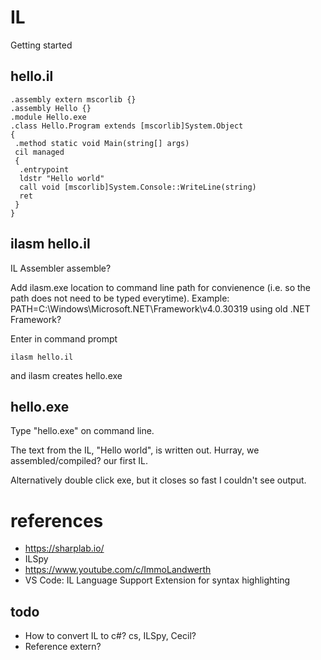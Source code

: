 # IL

Getting started

## hello.il

```
.assembly extern mscorlib {}
.assembly Hello {}
.module Hello.exe
.class Hello.Program extends [mscorlib]System.Object
{
 .method static void Main(string[] args)
 cil managed
 {
  .entrypoint
  ldstr "Hello world"
  call void [mscorlib]System.Console::WriteLine(string)
  ret
 }
}
```

## ilasm hello.il

IL Assembler assemble?

Add ilasm.exe location to command line path for convienence
(i.e. so the path does not need to be typed everytime).
Example:
PATH=C:\Windows\Microsoft.NET\Framework\v4.0.30319
using old .NET Framework?

Enter in command prompt

```
ilasm hello.il
```

and ilasm creates hello.exe

## hello.exe

Type "hello.exe" on command line.

The text from the IL, "Hello world", is written out.
Hurray, we assembled/compiled? our first IL.

Alternatively double click exe,
but it closes so fast I couldn't see output.

# references

* https://sharplab.io/
* ILSpy
* https://www.youtube.com/c/ImmoLandwerth
* VS Code: IL Language Support Extension for syntax highlighting

## todo

* How to convert IL to c#? cs, ILSpy, Cecil?
* Reference extern?